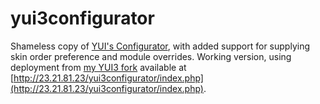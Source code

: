yui3configurator
================

Shameless copy of [YUI's Configurator](http://yuilibrary.com/yui/configurator/), with added support for supplying skin order preference and module overrides. Working version, using deployment from [my YUI3 fork](https://github.com/ryanvanoss/yui3/tree/skin.order.loader.enhancements) available at [http://23.21.81.23/yui3configurator/index.php](http://23.21.81.23/yui3configurator/index.php).